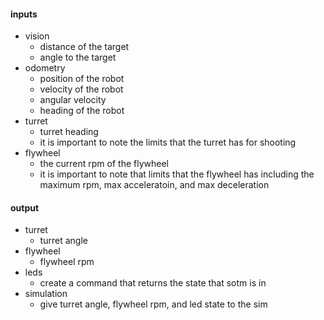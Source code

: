 #### inputs
- vision
	- distance of the target
	- angle to the target
- odometry
	- position of the robot
	- velocity of the robot
	- angular velocity
	- heading of the robot
- turret
	- turret heading
	- it is important to note the limits that the turret has for shooting
- flywheel
	- the current rpm of the flywheel
	- it is important to note that limits that the flywheel has including the maximum rpm, max acceleratoin, and max deceleration

#### output
- turret
	- turret angle
- flywheel
	- flywheel rpm
- leds
	- create a command that returns the state that sotm is in
- simulation
	- give turret angle, flywheel rpm, and led state to the sim